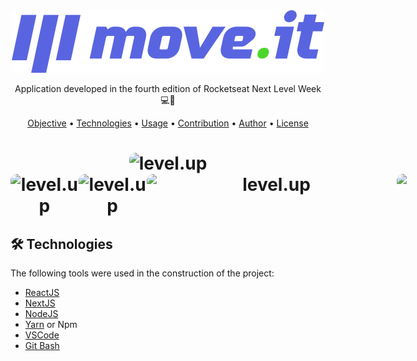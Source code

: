 <div align="center">
  <img alt="logo moveit"  src="public/logo-full.svg">
</div>

<p align="center"> Application developed in the fourth edition of Rocketseat Next Level Week 💻🚀 </p>

<p align="center">
 <a href="#objective">Objective</a> •
 <a href="#technologies">Technologies</a> • 
 <a href="#usage">Usage</a> • 
 <a href="#contribution">Contribution</a> • 
 <a href="#author">Author</a> • 
 <a href="#license">License</a>
</p>

<h1 align="center">
  <img 
       width="600" 
       style="border-radius: 10px" 
       height="auto" 
       alt="level.up" 
       title="Level Up" 
       src="https://user-images.githubusercontent.com/54821438/109429181-3345ab00-79d9-11eb-8008-ac00ed3efb14.PNG" 
    />
<div style="display: flex; flex-direction: row;">
  <img 
       width="400" 
       style="border-radius: 10px" 
       height="auto" 
       alt="level.up" 
       title="Level Up" 
       src="https://user-images.githubusercontent.com/54821438/109429185-3a6cb900-79d9-11eb-9fe0-be6ef03fa68d.PNG" 
  />
  <img 
       width="400" 
       style="border-radius: 10px" 
       height="auto" 
       alt="level.up" 
       title="Level Up" 
       src="https://user-images.githubusercontent.com/54821438/109429187-3b9de600-79d9-11eb-8656-323a8371937f.PNG"
   />
  <div>
  <div style="display: flex; flex-direction: row;">
  <img 
       width="400" 
       style="border-radius: 10px" 
       height="auto" 
       alt="level.up" 
       title="Level Up" 
       src="https://user-images.githubusercontent.com/54821438/109429190-3e004000-79d9-11eb-9fa7-63486d401bb7.PNG" 
   />
  <img 
       width="400" 
       style="border-radius: 10px" 
       height="auto" alt="level.up"
       title="Level Up" 
       src="https://user-images.githubusercontent.com/54821438/109429192-4193c700-79d9-11eb-836d-2a7f25b88562.PNG" 
   />
  <div>
</h1>
    
<h2 id="technologies"> 🛠 Technologies </h2>
The following tools were used in the construction of the project:

- [ReactJS](https://reactjs.org)
- [NextJS](https://nextjs.org)
- [NodeJS](https://nodejs.org/en/)
- [Yarn](https://yarnpkg.com) or Npm
- [VSCode](https://code.visualstudio.com)
- [Git Bash](https://gitforwindows.org/)
